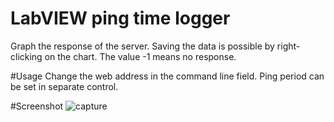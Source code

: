 # LabVIEW ping time logger
Graph the response of the server. Saving the data is possible by right-clicking on the chart.
The value -1 means no response.

#Usage
Change the web address in the command line field. Ping period can be set in separate control.

#Screenshot
![capture](https://cloud.githubusercontent.com/assets/25552139/23830459/9af8bfc0-070b-11e7-89a8-ef00956f8a05.JPG)
